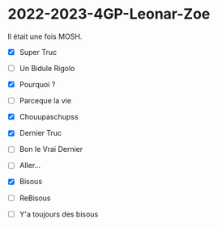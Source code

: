 # 2022-2023-4GP-Leonar-Zoe
Il était une fois MOSH. 

- [x] Super Truc
- [ ] Un Bidule Rigolo
- [x] Pourquoi ? 
- [ ] Parceque la vie 
- [x] Chouupaschupss
- [x] Dernier Truc
- [ ] Bon le Vrai Dernier
- [ ] Aller...
- [x] Bisous
- [ ] ReBisous
- [ ] Y'a toujours des bisous


